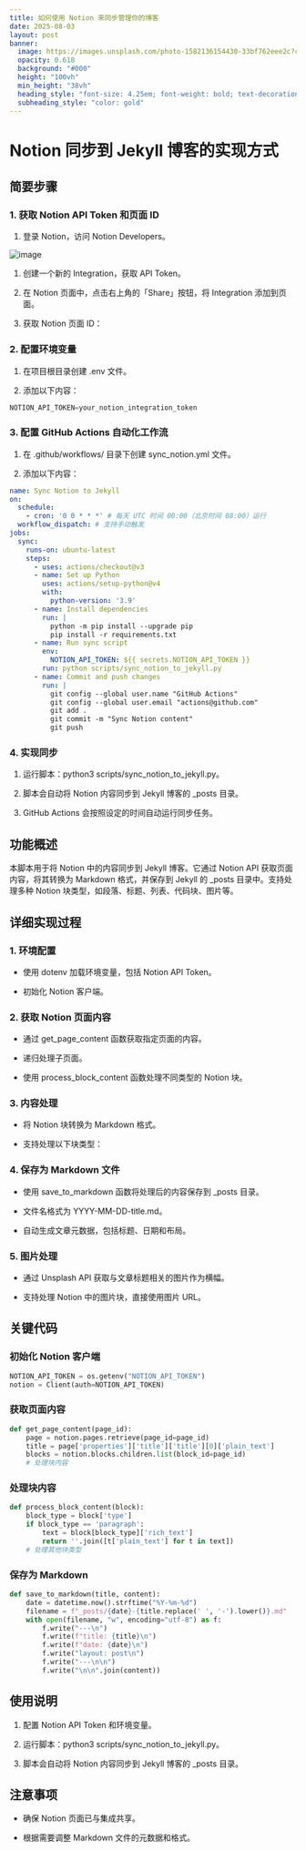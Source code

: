 ```yaml
---
title: 如何使用 Notion 来同步管理你的博客
date: 2025-08-03
layout: post
banner:
  image: https://images.unsplash.com/photo-1582136154430-33bf762eee2c?crop=entropy&cs=tinysrgb&fit=max&fm=jpg&ixid=M3w2OTIwMzJ8MHwxfHJhbmRvbXx8fHx8fHx8fDE3NTQyMTY2MTl8&ixlib=rb-4.1.0&q=80&w=1080
  opacity: 0.618
  background: "#000"
  height: "100vh"
  min_height: "38vh"
  heading_style: "font-size: 4.25em; font-weight: bold; text-decoration: underline"
  subheading_style: "color: gold"
---
```


# Notion 同步到 Jekyll 博客的实现方式

## 简要步骤

### 1. 获取 Notion API Token 和页面 ID

1. 登录 Notion，访问 Notion Developers。

![image](https://prod-files-secure.s3.us-west-2.amazonaws.com/a7a0cc5a-89b9-4cda-8686-1fba0ca52f40/d19c1afe-dea5-4312-9333-786b0ba83054/image.png?X-Amz-Algorithm=AWS4-HMAC-SHA256&X-Amz-Content-Sha256=UNSIGNED-PAYLOAD&X-Amz-Credential=ASIAZI2LB4662C3GYGFC%2F20250803%2Fus-west-2%2Fs3%2Faws4_request&X-Amz-Date=20250803T102338Z&X-Amz-Expires=3600&X-Amz-Security-Token=IQoJb3JpZ2luX2VjEPH%2F%2F%2F%2F%2F%2F%2F%2F%2F%2FwEaCXVzLXdlc3QtMiJHMEUCIHxNx0Wuv0IYCz204kMK8A0Jkifags0e8pcn5F%2FljyahAiEAzQCGPhkpXLA4P8WjRG5Y1bZ9hV66sTK5fydbTtHkhNkq%2FwMIKhAAGgw2Mzc0MjMxODM4MDUiDJpT49YPxK%2FtWU8p3SrcA3cLCtuVaRV%2F0aIfeYfW9c5YiUFfbS9C8%2BHy%2FXt5n%2FKk6mfT1l67yJwNaR6fjmhyg9e2gMsAYtDNL1EFt3FKvLOF5Tiz9%2Fy%2BXClWtfjNAsOw5RC3IaKL3WehubW4RM2Q3%2FTZPN8BtNWJJ43vQk1mZxk2UmiKKATTSbPsKxdUwpXFed6g09nQUgiIF5m1hPeAgJuhUpRBaAVXtArNw4gtNnnx4N7QXXv1nurL%2FFX5%2BekRNKg0OHx%2F00A%2BB41cNLR5PxwS6b8seK%2BhFGdVwG6962%2Featjd%2F%2F0ofSQCGAZ%2FQzl92Jno4%2FM%2FlfRrKVnGPvVR%2F%2Fj6KNRsLAwiWFNONmAtVdIoUv5smtssYu9s07C7QI9qou4Hoe7yPUbkf8SZnkHVTQ4Yyhh5Xs3VpxQePfL0BWTv1a752jb49ssmAys35FoBIcdCj5VRKU9fIik%2FhilQcUHCdctp0gf9UXJguZ0tZ0SZzsZv7KMta2WqXxrwXgSo33v4g2qEysGLgQsFJd1%2F91xju%2Bahc8IvqekkyV7W6SRebiIts2%2Bz%2FpSzDIIB0C3AqD4PtN5BZCjMMUXHqCQ8TtPBvMzliOteDUrUd4%2B98TYCayfWoKIo2SQ8HI6oCaFA6hsYEAm1YrXYsoqYMNXDvMQGOqUBOxxFW1cUcxA7qlsKuVmSD23BFJetYHvJzYFZ4UQfCptYIbvIdyuq1ekuAwCwRkbRN1OJdk61UP8Gad0xIv9AEUT2lBonKOsMUDzBHxQgOm76K%2B2KVBX1AiKoPhMk6NNv8IiSVxNgkKEaUgSKC4ehiz9%2BpsP8OW%2FX7csX%2FkvHKLf%2BIsdKzgKOexoJU1M3TQH2rILX8xyoutqA6ywcbE9nS5Ol2pWF&X-Amz-Signature=33886f6ee029e83f14bfb699e6e2e8f93c34141d326381ea3809bd078a7e9c59&X-Amz-SignedHeaders=host&x-amz-checksum-mode=ENABLED&x-id=GetObject)

1. 创建一个新的 Integration，获取 API Token。

1. 在 Notion 页面中，点击右上角的「Share」按钮，将 Integration 添加到页面。

1. 获取 Notion 页面 ID：


### 2. 配置环境变量

1. 在项目根目录创建 .env 文件。

1. 添加以下内容：

```javascript
NOTION_API_TOKEN=your_notion_integration_token
```

### 3. 配置 GitHub Actions 自动化工作流

1. 在 .github/workflows/ 目录下创建 sync_notion.yml 文件。

1. 添加以下内容：

```yaml
name: Sync Notion to Jekyll
on:
  schedule:
    - cron: '0 0 * * *' # 每天 UTC 时间 00:00（北京时间 08:00）运行
  workflow_dispatch: # 支持手动触发
jobs:
  sync:
    runs-on: ubuntu-latest
    steps:
      - uses: actions/checkout@v3
      - name: Set up Python
        uses: actions/setup-python@v4
        with:
          python-version: '3.9'
      - name: Install dependencies
        run: |
          python -m pip install --upgrade pip
          pip install -r requirements.txt
      - name: Run sync script
        env:
          NOTION_API_TOKEN: ${{ secrets.NOTION_API_TOKEN }}
        run: python scripts/sync_notion_to_jekyll.py
      - name: Commit and push changes
        run: |
          git config --global user.name "GitHub Actions"
          git config --global user.email "actions@github.com"
          git add .
          git commit -m "Sync Notion content"
          git push
```

### 4. 实现同步

1. 运行脚本：python3 scripts/sync_notion_to_jekyll.py。

1. 脚本会自动将 Notion 内容同步到 Jekyll 博客的 _posts 目录。

1. GitHub Actions 会按照设定的时间自动运行同步任务。

## 功能概述

本脚本用于将 Notion 中的内容同步到 Jekyll 博客。它通过 Notion API 获取页面内容，将其转换为 Markdown 格式，并保存到 Jekyll 的 _posts 目录中。支持处理多种 Notion 块类型，如段落、标题、列表、代码块、图片等。

## 详细实现过程

### 1. 环境配置

- 使用 dotenv 加载环境变量，包括 Notion API Token。

- 初始化 Notion 客户端。

### 2. 获取 Notion 页面内容

- 通过 get_page_content 函数获取指定页面的内容。

- 递归处理子页面。

- 使用 process_block_content 函数处理不同类型的 Notion 块。

### 3. 内容处理

- 将 Notion 块转换为 Markdown 格式。

- 支持处理以下块类型：


### 4. 保存为 Markdown 文件

- 使用 save_to_markdown 函数将处理后的内容保存到 _posts 目录。

- 文件名格式为 YYYY-MM-DD-title.md。

- 自动生成文章元数据，包括标题、日期和布局。

### 5. 图片处理

- 通过 Unsplash API 获取与文章标题相关的图片作为横幅。

- 支持处理 Notion 中的图片块，直接使用图片 URL。

## 关键代码

### 初始化 Notion 客户端

```python
NOTION_API_TOKEN = os.getenv("NOTION_API_TOKEN")
notion = Client(auth=NOTION_API_TOKEN)
```

### 获取页面内容

```python
def get_page_content(page_id):
    page = notion.pages.retrieve(page_id=page_id)
    title = page['properties']['title']['title'][0]['plain_text']
    blocks = notion.blocks.children.list(block_id=page_id)
    # 处理块内容
```

### 处理块内容

```python
def process_block_content(block):
    block_type = block['type']
    if block_type == 'paragraph':
        text = block[block_type]['rich_text']
        return ''.join([t['plain_text'] for t in text])
    # 处理其他块类型
```

### 保存为 Markdown

```python
def save_to_markdown(title, content):
    date = datetime.now().strftime("%Y-%m-%d")
    filename = f"_posts/{date}-{title.replace(' ', '-').lower()}.md"
    with open(filename, "w", encoding="utf-8") as f:
        f.write("---\n")
        f.write(f"title: {title}\n")
        f.write(f"date: {date}\n")
        f.write("layout: post\n")
        f.write("---\n\n")
        f.write("\n\n".join(content))
```

## 使用说明

1. 配置 Notion API Token 和环境变量。

1. 运行脚本：python3 scripts/sync_notion_to_jekyll.py。

1. 脚本会自动将 Notion 内容同步到 Jekyll 博客的 _posts 目录。

## 注意事项

- 确保 Notion 页面已与集成共享。

- 根据需要调整 Markdown 文件的元数据和格式。